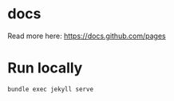 # docs
Read more here: https://docs.github.com/pages

# Run locally
```
bundle exec jekyll serve
```
